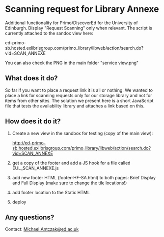 <h1>Scanning request for Library Annexe</h1> 

Additional functionality for Primo/DiscoverEd for the University of Edinburgh. Display "Request Scanning" only when relevant. The script is currently attached to the sandox view here: 

ed-primo-sb.hosted.exlibrisgroup.com/primo_library/libweb/action/search.do?vid=SCAN_ANNEXE

You can also check the PNG in the main folder "service view.png"

<h2>What does it do?</h2> 

So far if you want to place a request link it is all or nothing. We wanted to place a link for scanning requests only for our storage library and not for items from other sites. The solution we present here is a short JavaScript file that tests the availability library and attaches a link based on this. 

<h2>How does it do it?</h2> 

1. Create a new view in the sandbox for testing (copy of the main view): 

    http://ed-primo-sb.hosted.exlibrisgroup.com/primo_library/libweb/action/search.do?vid=SCAN_ANNEXE

2. get a copy of the footer and add a JS hook for a file called EUL_SCAN_ANNEXE.js

3. add new footer HTML (footer-HF-SA.html) to both pages: Brief Display and Full Display (make sure to change the tile locations!)

4. add footer location to the Static HTML

5. deploy

<h2>Any questions?</h2>

Contact: Michael.Antczak@ed.ac.uk
